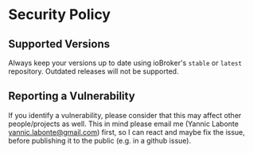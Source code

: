 # Security Policy

## Supported Versions

Always keep your versions up to date using ioBroker's `stable` or `latest` repository.
Outdated releases will not be supported.

## Reporting a Vulnerability

If you identify a vulnerability, please consider that this may affect other
people/projects as well. This in mind please email me (Yannic Labonte
<yannic.labonte@gmail.com>) first, so I can react and maybe fix the issue,
before publishing it to the public (e.g. in a github issue).
